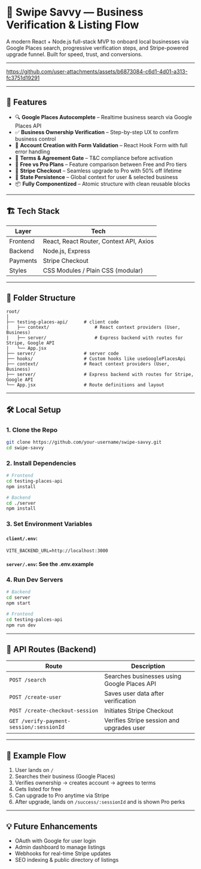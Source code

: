 # 🧠 Swipe Savvy — Business Verification & Listing Flow

A modern React + Node.js full-stack MVP to onboard local businesses via Google Places search, progressive verification steps, and Stripe-powered upgrade funnel. Built for speed, trust, and conversions.

---

https://github.com/user-attachments/assets/b6873084-c6d1-4d01-a313-fc3751d19291

---

## 🚀 Features

- 🔍 **Google Places Autocomplete** – Realtime business search via Google Places API  
- ✅ **Business Ownership Verification** – Step-by-step UX to confirm business control  
- 🔐 **Account Creation with Form Validation** – React Hook Form with full error handling  
- 📜 **Terms & Agreement Gate** – T&C compliance before activation  
- 🧾 **Free vs Pro Plans** – Feature comparison between Free and Pro tiers  
- 💸 **Stripe Checkout** – Seamless upgrade to Pro with 50% off lifetime  
- 🧠 **State Persistence** – Global context for user & selected business  
- 📦 **Fully Componentized** – Atomic structure with clean reusable blocks

---

## 🏗️ Tech Stack

| Layer         | Tech                                    |
|---------------|------------------------------------------|
| Frontend      | React, React Router, Context API, Axios |                       |
| Backend       | Node.js, Express                        |
| Payments      | Stripe Checkout                         |
| Styles        | CSS Modules / Plain CSS (modular)       |

---

## 📁 Folder Structure

```
root/
│
├── testing-places-api/      # client code
|   ├── context/                 # React context providers (User, Business)
|   ├── server/                  # Express backend with routes for Stripe, Google API
|   └── App.jsx  
├── server/                  # server code        
├── hooks/                   # Custom hooks like useGooglePlacesApi
├── context/                 # React context providers (User, Business)
├── server/                  # Express backend with routes for Stripe, Google API
└── App.jsx                  # Route definitions and layout
```

---

## 🛠️ Local Setup

### 1. Clone the Repo

```bash
git clone https://github.com/your-username/swipe-savvy.git
cd swipe-savvy
```

### 2. Install Dependencies

```bash
# Frontend
cd testing-places-api
npm install

# Backend
cd ./server
npm install
```

### 3. Set Environment Variables

#### `client/.env`:

```
VITE_BACKEND_URL=http://localhost:3000
```

#### `server/.env`: See the .env.example

### 4. Run Dev Servers

```bash
# Backend
cd server
npm start

# Frontend
cd testing-palces-api
npm run dev
```

---

## 🧪 API Routes (Backend)

| Route                                       | Description                                 |
|--------------------------------------------|---------------------------------------------|
| `POST /search`                             | Searches businesses using Google Places API |
| `POST /create-user`                        | Saves user data after verification          |
| `POST /create-checkout-session`            | Initiates Stripe Checkout                   |
| `GET /verify-payment-session/:sessionId`   | Verifies Stripe session and upgrades user   |

---

## 🧾 Example Flow

1. User lands on `/`
2. Searches their business (Google Places)
3. Verifies ownership → creates account → agrees to terms
4. Gets listed for free
5. Can upgrade to Pro anytime via Stripe
6. After upgrade, lands on `/success/:sessionId` and is shown Pro perks

---

## 💡 Future Enhancements

- OAuth with Google for user login  
- Admin dashboard to manage listings  
- Webhooks for real-time Stripe updates  
- SEO indexing & public directory of listings
